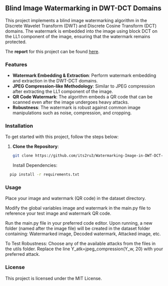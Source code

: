 ## Blind Image Watermarking in DWT-DCT Domains

This project implements a blind image watermarking algorithm in the Discrete Wavelet Transform (DWT) and Discrete Cosine Transform (DCT) domains. The watermark is embedded into the image using block DCT on the LL1 component of the image, ensuring that the watermark remains protected.

The **report** for this project can be found [here](https://drive.google.com/file/d/1QJBaFD2Gk-eMFxo17dVSMVNumTm-0VDA/view?usp=drive_link).

### Features

- **Watermark Embedding & Extraction**: Perform watermark embedding and extraction in the DWT-DCT domains.
- **JPEG Compression-like Methodology**: Similar to JPEG compression after extracting the LL1 component of the image.
- **QR Code Watermark**: The algorithm embeds a QR code that can be scanned even after the image undergoes heavy attacks.
- **Robustness**: The watermark is robust against common image manipulations such as noise, compression, and cropping.

### Installation

To get started with this project, follow the steps below:

1. **Clone the Repository**:
   ```bash
   git clone https://github.com/its2ru3/Watermarking-Image-in-DWT-DCT-Domains.git
   ```

    Install Dependencies:
  ``` bash
    pip install -r requirements.txt
   ```

### Usage

  Place your image and watermark (QR code) in the dataset directory.

  Modify the global variables image and watermark in the main.py file to reference your test image and watermark QR code.

  Run the main.py file in your preferred code editor. Upon running, a new folder (named after the image file) will be created in the dataset folder containing: Watermarked image, Decoded watermark, Attacked image, etc.

  To Test Robustness:
        Choose any of the available attacks from the files in the utils folder.
        Replace the line Y_atk=jpeg_compression(Y_w, 20) with your preferred attack.

### License

This project is licensed under the MIT License.
